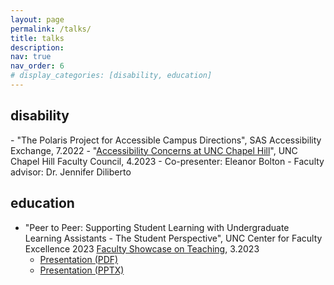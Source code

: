```yaml
---
layout: page
permalink: /talks/
title: talks
description: 
nav: true
nav_order: 6
# display_categories: [disability, education]
---
```


<h2 class="category">disability</h2>
- "The Polaris Project for Accessible Campus Directions", SAS Accessibility Exchange, 7.2022
- "<a href="https://facultygov.unc.edu/wp-content/uploads/sites/261/2023/04/THATT-Presentation-to-Faculty-Council_.pdf">Accessibility Concerns at UNC Chapel Hill</a>", UNC Chapel Hill Faculty Council, 4.2023
    - Co-presenter: Eleanor Bolton
    - Faculty advisor: Dr. Jennifer Diliberto

<h2 class="category">education</h2>

- "Peer to Peer: Supporting Student Learning with Undergraduate Learning Assistants - The Student Perspective", UNC Center for Faculty Excellence 2023 [Faculty Showcase on Teaching](https://cfe.unc.edu/teaching-and-learning/learn-from-others/faculty-showcase/), 3.2023
    - <a href="{% link assets/pdf/Mendoza_Peer-to-Peer-Learning-The-ULA-Perspective.pdf %}" class="button">Presentation (PDF)</a>
    - <a href="https://cfe.unc.edu/wp-content/uploads/sites/326/2023/04/Mendoza_Peer-to-Peer-Learning-The-ULA-Perspective.pptx" class="button">Presentation (PPTX)</a>
